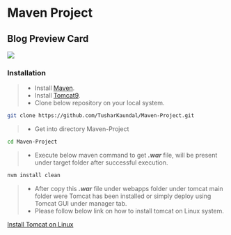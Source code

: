 # Maven Project

## Blog Preview Card

![](src/main/webapp/assets)

### Installation

> - Install [Maven](https://maven.apache.org/install.html).
> - Install [Tomcat9](https://tomcat.apache.org/download-90.cgi).
> - Clone below repository on your local system.

```sh
git clone https://github.com/TusharKaundal/Maven-Project.git
```

> - Get into directory Maven-Project

```sh
cd Maven-Project
```

> - Execute below maven command to get **_.war_** file, will be present under target folder after successful execution.

```sh
nvm install clean

```

> - After copy this **_.war_** file under webapps folder under tomcat main folder were Tomcat has been installed or simply deploy using Tomcat GUI under manager tab.
> - Please follow below link on how to install tomcat on Linux system.

[Install Tomcat on Linux](https://www.redswitches.com/blog/install-apache-tomcat-on-ubuntu/)
